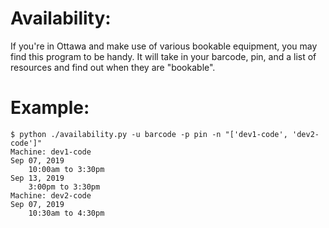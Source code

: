 Availability:
=============  
If you're in Ottawa and make use of various bookable equipment, you may
find this program to be handy.  It will take in your barcode, pin, and a
list of resources and find out when they are "bookable".

Example:
========
```
$ python ./availability.py -u barcode -p pin -n "['dev1-code', 'dev2-code']"  
Machine: dev1-code  
Sep 07, 2019  
	10:00am to 3:30pm  
Sep 13, 2019  
	3:00pm to 3:30pm  
Machine: dev2-code  
Sep 07, 2019  
	10:30am to 4:30pm
```
